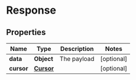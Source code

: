 

# Response


## Properties

| Name | Type | Description | Notes |
|------------ | ------------- | ------------- | -------------|
|**data** | **Object** | The payload |  [optional] |
|**cursor** | [**Cursor**](Cursor.md) |  |  [optional] |



